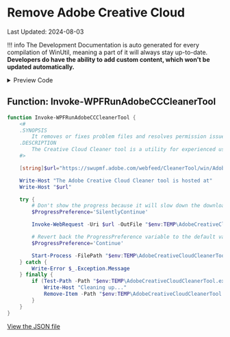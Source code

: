 ﻿# Remove Adobe Creative Cloud

Last Updated: 2024-08-03


!!! info
     The Development Documentation is auto generated for every compilation of WinUtil, meaning a part of it will always stay up-to-date. **Developers do have the ability to add custom content, which won't be updated automatically.**


<!-- BEGIN CUSTOM CONTENT -->

<!-- END CUSTOM CONTENT -->

<details>
<summary>Preview Code</summary>

```json
{
    "Content":  "Remove Adobe Creative Cloud",
    "category":  "Fixes",
    "panel":  "1",
    "Order":  "a045_",
    "Type":  "Button",
    "ButtonWidth":  "300"
}
```
</details>

## Function: Invoke-WPFRunAdobeCCCleanerTool
```powershell
function Invoke-WPFRunAdobeCCCleanerTool {
    <#
    .SYNOPSIS
        It removes or fixes problem files and resolves permission issues in registry keys.
    .DESCRIPTION
        The Creative Cloud Cleaner tool is a utility for experienced users to clean up corrupted installations.
    #>

    [string]$url="https://swupmf.adobe.com/webfeed/CleanerTool/win/AdobeCreativeCloudCleanerTool.exe"

    Write-Host "The Adobe Creative Cloud Cleaner tool is hosted at"
    Write-Host "$url"

    try {
        # Don't show the progress because it will slow down the download speed
        $ProgressPreference='SilentlyContinue'

        Invoke-WebRequest -Uri $url -OutFile "$env:TEMP\AdobeCreativeCloudCleanerTool.exe" -UseBasicParsing -ErrorAction SilentlyContinue -Verbose

        # Revert back the ProgressPreference variable to the default value since we got the file desired
        $ProgressPreference='Continue'

        Start-Process -FilePath "$env:TEMP\AdobeCreativeCloudCleanerTool.exe" -Wait -ErrorAction SilentlyContinue -Verbose
    } catch {
        Write-Error $_.Exception.Message
    } finally {
        if (Test-Path -Path "$env:TEMP\AdobeCreativeCloudCleanerTool.exe") {
            Write-Host "Cleaning up..."
            Remove-Item -Path "$env:TEMP\AdobeCreativeCloudCleanerTool.exe" -Verbose
        }
    }
}

```


<!-- BEGIN SECOND CUSTOM CONTENT -->

<!-- END SECOND CUSTOM CONTENT -->

[View the JSON file](https://github.com/ChrisTitusTech/winutil/tree/main/config/feature.json)

